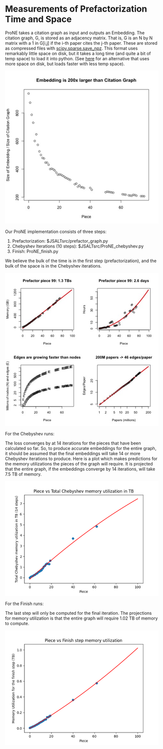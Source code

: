 # Measurements of Prefactorization Time and Space

ProNE takes a citation graph as input and outputs an Embedding.  The
citation graph, G, is stored as an adjacency matrix.  That is, G is an
N by N matrix with a 1 in G[i,j] if the i-th paper cites the j-th
paper.  These are stored as compressed files with <a
href="https://docs.scipy.org/doc/scipy/reference/generated/scipy.sparse.save_npz.html">scipy.sparse.save_npz</a>.
This format uses remarkably little space on disk, but it takes a long
time (and quite a bit of temp space) to load it into python.  (See <a href="https://github.com/kwchurch/JSALT_Better_Together/blob/main/src/JSALT_util.py">here</a> for an alternative that uses more space on disk, but loads faster with less temp space).


<img src="embedding_size.jpg" alt="Output ProNE Embeddings are 200x larger than the input citation graphs" width="600" />


Our ProNE implementation consists of three steps:
<ol>
<li>Prefactorization: $JSALTsrc/prefactor_graph.py</li>
<li>Chebyshev Iterations (10 steps): $JSALTsrc/ProNE_chebyshev.py</li>
<li>Finish: ProNE_finish.py</li>
</ol>

We believe the bulk of the time is in the first step (prefactorization),
and the bulk of the space is in the Chebyshev iterations.
<p>

<img src="prefactor.jpg" alt="Prefactorization will require 1.3 TBs and 2.6 days" width="800" />


For the Chebyshev runs: 
<p>
The loss converges by at 14 iterations for the pieces that have been calculated so far. 
So, to produce accurate embeddings for the entire graph, it should be assumed that the final embeddings will take 14 or more Chebyshev iterations to produce. Here is a plot which makes predictions for the memory utilizations the pieces of the graph will require. It is projected that the entire graph, if the embeddings converge by 14 iterations, will take 7.5 TB of memory.
</p>

<img src="total_cheby.png" alt="The Chebyshev iterations for the entire graph will take 7.5 TB." width="800" />

For the Finish runs: 
<p>
The last step will only be computed for the final iteration. The projections for memory utilization is that the entire graph will require 1.02 TB of memory to compute.
</p>

<img src="finish.png" alt="The finish step for the entire graph will take 1.0239625443527165 TB of memory to compute." width="800" />







